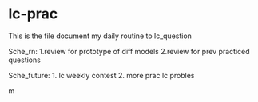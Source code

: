 # lc-prac
This is the file document my daily routine to lc_question

Sche_rn:
	1.review for prototype of diff models
	2.review for prev practiced questions 


Sche_future:
	1. lc weekly contest
	2. more prac lc probles

m
